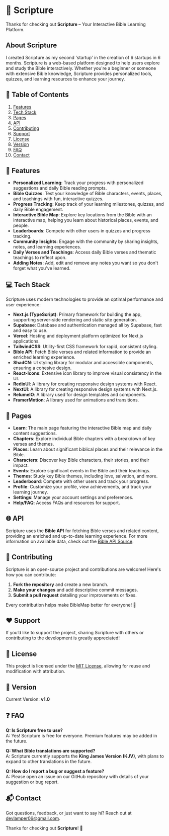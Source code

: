 # 📖 Scripture

Thanks for checking out **Scripture** – Your Interactive Bible Learning Platform.

## About Scripture

I created Scripture as my second 'startup' in the creation of 6 startups in 6 months. Scripture is a web-based platform designed to help users explore and study the Bible interactively. Whether you're a beginner or someone with extensive Bible knowledge, Scripture provides personalized tools, quizzes, and learning resources to enhance your journey.

## 📜 Table of Contents

1. [Features](#features)
2. [Tech Stack](#tech-stack)
3. [Pages](#pages)
4. [API](#api)
5. [Contributing](#contributing)
6. [Support](#support)
7. [License](#license)
8. [Version](#version)
9. [FAQ](#faq)
10. [Contact](#contact)

## 🌟 Features

- **Personalized Learning**: Track your progress with personalized suggestions and daily Bible reading prompts.
- **Bible Quizzes**: Test your knowledge of Bible characters, events, places, and teachings with fun, interactive quizzes.
- **Progress Tracking**: Keep track of your learning milestones, quizzes, and daily Bible engagement.
- **Interactive Bible Map**: Explore key locations from the Bible with an interactive map, helping you learn about historical places, events, and people.
- **Leaderboards**: Compete with other users in quizzes and progress tracking.
- **Community Insights**: Engage with the community by sharing insights, notes, and learning experiences.
- **Daily Verses and Teachings**: Access daily Bible verses and thematic teachings to reflect upon.
- **Adding Notes**: Add, edit and remove any notes you want so you don't forget what you've learned.

## 💻 Tech Stack

Scripture uses modern technologies to provide an optimal performance and user experience:

- **Next.js (TypeScript)**: Primary framework for building the app, supporting server-side rendering and static site generation.
- **Supabase**: Database and authentication managed all by Supabase, fast and easy to use.
- **Vercel**: Hosting and deployment platform optimized for Next.js applications.
- **TailwindCSS**: Utility-first CSS framework for rapid, consistent styling.
- **Bible API**: Fetch Bible verses and related information to provide an enriched learning experience.
- **ShadCN**: UI styling library for modular and accessible components, ensuring a cohesive design.
- **React-Icons**: Extensive icon library to improve visual consistency in the UI.
- **RedixUI**: A library for creating responsive design systems with React.
- **NextUI**: A library for creating responsive design systems with Next.js.
- **RelumeIO**: A library used for design templates and components.
- **FramerMotion**: A library used for animations and transitions.

## 📄 Pages

- **Learn**: The main page featuring the interactive Bible map and daily content suggestions.
- **Chapters**: Explore individual Bible chapters with a breakdown of key verses and themes.
- **Places**: Learn about significant biblical places and their relevance in the Bible.
- **Characters**: Discover key Bible characters, their stories, and their impact.
- **Events**: Explore significant events in the Bible and their teachings.
- **Themes**: Study key Bible themes, including love, salvation, and more.
- **Leaderboard**: Compete with other users and track your progress.
- **Profile**: Customize your profile, view achievements, and track your learning journey.
- **Settings**: Manage your account settings and preferences.
- **Help/FAQ**: Access FAQs and resources for support.

## 🌐 API

Scripture uses the **Bible API** for fetching Bible verses and related content, providing an enriched and up-to-date learning experience. For more information on available data, check out the [Bible API Source](https://rapidapi.com/ajith/api/holy-bible).

## 🤝 Contributing

Scripture is an open-source project and contributions are welcome! Here's how you can contribute:

1. **Fork the repository** and create a new branch.
2. **Make your changes** and add descriptive commit messages.
3. **Submit a pull request** detailing your improvements or fixes.

Every contribution helps make BibleMap better for everyone! 🎉

## ❤️ Support

If you’d like to support the project, sharing Scripture with others or contributing to the development is greatly appreciated!

## 📄 License

This project is licensed under the [MIT License](LICENSE), allowing for reuse and modification with attribution.

## 📌 Version

Current Version: **v1.0**

## ❓ FAQ

**Q: Is Scripture free to use?**  
A: Yes! Scripture is free for everyone. Premium features may be added in the future.

**Q: What Bible translations are supported?**  
A: Scripture currently supports the **King James Version (KJV)**, with plans to expand to other translations in the future.

**Q: How do I report a bug or suggest a feature?**  
A: Please open an issue on our GitHub repository with details of your suggestion or bug report.

## 📬 Contact

Got questions, feedback, or just want to say hi? Reach out at [devlamper06@gmail.com](mailto:devlamper06@gmail.com).

Thanks for checking out **Scripture**! 📖
